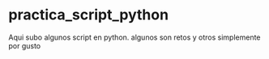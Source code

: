 # practica_script_python
Aqui subo algunos script en python. algunos son retos y otros simplemente por gusto 
